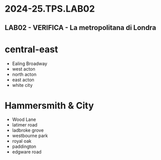 # 2024-25.TPS.LAB02
## LAB02 - VERIFICA - La metropolitana di Londra
# central-east
- Ealing Broadway
- west acton
- north acton
- east acton
- white city
# Hammersmith & City
- Wood Lane
- latimer road
- ladbroke grove
- westbourne park
- royal oak
- paddington
- edgware road